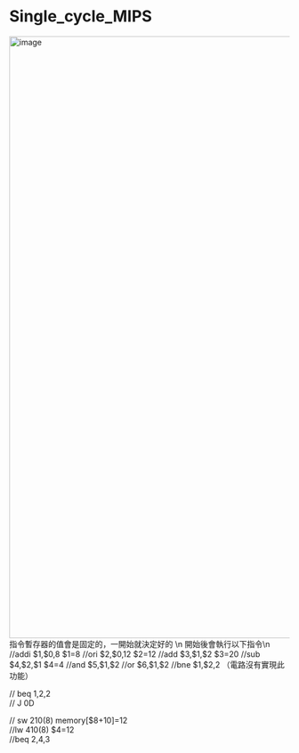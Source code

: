 # Single_cycle_MIPS
<img width="1931" height="1082" alt="image" src="https://github.com/user-attachments/assets/10642aa7-d86f-485c-9c29-07f06b3a97e6" />
指令暫存器的值會是固定的，一開始就決定好的 \n
開始後會執行以下指令\n
//addi $1,$0,8 $1=8                               
//ori $2,$0,12 $2=12                              
//add $3,$1,$2 $3=20                              
//sub $4,$2,$1 $4=4                               
//and $5,$1,$2                                    
//or $6,$1,$2                                     
//bne $1,$2,2 （電路沒有實現此功能）                                     
                                                  
                                                  
// beq $1,$2,2                                    
// J 0D                                           
                                                  
                                                  
// sw $2 10($8) memory[$8+10]=12                  
//lw $4 10($8) $4=12                              
//beq $2,$4,3                                     
